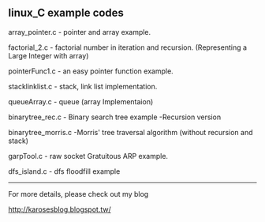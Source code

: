 linux_C example codes
-----------------------

array_pointer.c - pointer and array example. 

factorial_2.c -  factorial number in iteration and recursion. (Representing a Large Integer with array)

pointerFunc1.c - an easy pointer function example. 

stacklinklist.c - stack, link list implementation. 

queueArray.c - queue (array Implementaion)

binarytree_rec.c - Binary search tree example -Recursion version

binarytree_morris.c -Morris' tree traversal algorithm (without recursion and stack)

garpTool.c - raw socket Gratuitous ARP example.

dfs_island.c - dfs floodfill example

------------------------
For more details, please check out my blog

http://karosesblog.blogspot.tw/
